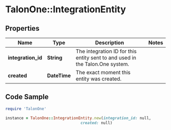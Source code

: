 # TalonOne::IntegrationEntity

## Properties

Name | Type | Description | Notes
------------ | ------------- | ------------- | -------------
**integration_id** | **String** | The integration ID for this entity sent to and used in the Talon.One system. | 
**created** | **DateTime** | The exact moment this entity was created. | 

## Code Sample

```ruby
require 'TalonOne'

instance = TalonOne::IntegrationEntity.new(integration_id: null,
                                 created: null)
```


